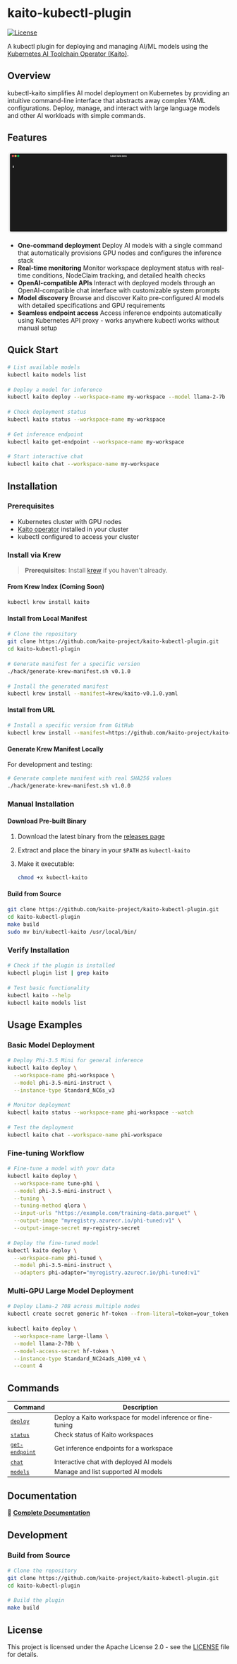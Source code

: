 # kaito-kubectl-plugin

[![License](https://img.shields.io/badge/License-Apache%202.0-blue.svg)](https://opensource.org/licenses/Apache-2.0)

A kubectl plugin for deploying and managing AI/ML models using the [Kubernetes AI Toolchain Operator (Kaito)](https://github.com/kaito-project/kaito).

## Overview

kubectl-kaito simplifies AI model deployment on Kubernetes by providing an intuitive command-line interface that abstracts away complex YAML configurations. Deploy, manage, and interact with large language models and other AI workloads with simple commands.

## Features

![kubectl-kaito Demo](docs/kubectl-kaito-demo.gif)

- **One-command deployment** Deploy AI models with a single command that automatically provisions GPU nodes and configures the inference stack
- **Real-time monitoring** Monitor workspace deployment status with real-time conditions, NodeClaim tracking, and detailed health checks
- **OpenAI-compatible APIs** Interact with deployed models through an OpenAI-compatible chat interface with customizable system prompts
- **Model discovery** Browse and discover Kaito pre-configured AI models with detailed specifications and GPU requirements
- **Seamless endpoint access** Access inference endpoints automatically using Kubernetes API proxy - works anywhere kubectl works without manual setup

## Quick Start

```bash
# List available models
kubectl kaito models list

# Deploy a model for inference
kubectl kaito deploy --workspace-name my-workspace --model llama-2-7b

# Check deployment status
kubectl kaito status --workspace-name my-workspace

# Get inference endpoint
kubectl kaito get-endpoint --workspace-name my-workspace

# Start interactive chat
kubectl kaito chat --workspace-name my-workspace
```

## Installation

### Prerequisites

- Kubernetes cluster with GPU nodes
- [Kaito operator](https://github.com/kaito-project/kaito) installed in your cluster
- kubectl configured to access your cluster

### Install via Krew

> **Prerequisites**: Install [krew](https://krew.sigs.k8s.io/docs/user-guide/setup/install/) if you haven't already.

#### From Krew Index (Coming Soon)

```bash
kubectl krew install kaito
```

#### Install from Local Manifest

```bash
# Clone the repository
git clone https://github.com/kaito-project/kaito-kubectl-plugin.git
cd kaito-kubectl-plugin

# Generate manifest for a specific version
./hack/generate-krew-manifest.sh v0.1.0

# Install the generated manifest
kubectl krew install --manifest=krew/kaito-v0.1.0.yaml
```

#### Install from URL

```bash
# Install a specific version from GitHub
kubectl krew install --manifest=https://github.com/kaito-project/kaito-kubectl-plugin/releases/download/v1.0.0/kaito.yaml
```

#### Generate Krew Manifest Locally

For development and testing:

```bash
# Generate complete manifest with real SHA256 values
./hack/generate-krew-manifest.sh v1.0.0
```

### Manual Installation

#### Download Pre-built Binary

1. Download the latest binary from the [releases page](https://github.com/kaito-project/kaito-kubectl-plugin/releases)
2. Extract and place the binary in your `$PATH` as `kubectl-kaito`
3. Make it executable:

   ```bash
   chmod +x kubectl-kaito
   ```

#### Build from Source

```bash
git clone https://github.com/kaito-project/kaito-kubectl-plugin.git
cd kaito-kubectl-plugin
make build
sudo mv bin/kubectl-kaito /usr/local/bin/
```

### Verify Installation

```bash
# Check if the plugin is installed
kubectl plugin list | grep kaito

# Test basic functionality
kubectl kaito --help
kubectl kaito models list
```

## Usage Examples

### Basic Model Deployment

```bash
# Deploy Phi-3.5 Mini for general inference
kubectl kaito deploy \
  --workspace-name phi-workspace \
  --model phi-3.5-mini-instruct \
  --instance-type Standard_NC6s_v3

# Monitor deployment
kubectl kaito status --workspace-name phi-workspace --watch

# Test the deployment
kubectl kaito chat --workspace-name phi-workspace
```

### Fine-tuning Workflow

```bash
# Fine-tune a model with your data
kubectl kaito deploy \
  --workspace-name tune-phi \
  --model phi-3.5-mini-instruct \
  --tuning \
  --tuning-method qlora \
  --input-urls "https://example.com/training-data.parquet" \
  --output-image "myregistry.azurecr.io/phi-tuned:v1" \
  --output-image-secret my-registry-secret

# Deploy the fine-tuned model
kubectl kaito deploy \
  --workspace-name phi-tuned \
  --model phi-3.5-mini-instruct \
  --adapters phi-adapter="myregistry.azurecr.io/phi-tuned:v1"
```

### Multi-GPU Large Model Deployment

```bash
# Deploy Llama-2 70B across multiple nodes
kubectl create secret generic hf-token --from-literal=token=your_token

kubectl kaito deploy \
  --workspace-name large-llama \
  --model llama-2-70b \
  --model-access-secret hf-token \
  --instance-type Standard_NC24ads_A100_v4 \
  --count 4
```

## Commands

| Command                                  | Description                                                 |
| ---------------------------------------- | ----------------------------------------------------------- |
| [`deploy`](./docs/deploy.md)             | Deploy a Kaito workspace for model inference or fine-tuning |
| [`status`](./docs/status.md)             | Check status of Kaito workspaces                            |
| [`get-endpoint`](./docs/get-endpoint.md) | Get inference endpoints for a workspace                     |
| [`chat`](./docs/chat.md)                 | Interactive chat with deployed AI models                    |
| [`models`](./docs/models.md)             | Manage and list supported AI models                         |

## Documentation

📖 **[Complete Documentation](./docs/README.md)**

## Development

### Build from Source

```bash
# Clone the repository
git clone https://github.com/kaito-project/kaito-kubectl-plugin.git
cd kaito-kubectl-plugin

# Build the plugin
make build
```

## License

This project is licensed under the Apache License 2.0 - see the [LICENSE](LICENSE) file for details.
